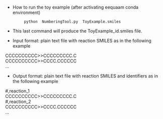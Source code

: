 - How to run the toy example (after activating eequaam conda environment)<br/>

       	   python  NumberingTool.py  ToyExample.smiles


- This last command will produce the ToyExample_id.smiles file.


- Input format: plain text file with reaction SMILES as in the following example<br/>

CCCCCCCCCC>>CCCCCCCCC.C<br/>
CCCCCCCCCC>>CCCC.CCCCCC<br/>
...<br/>

- Output format: plain text file with reaction SMILES and identifiers as in the following example<br/>

#,reaction_1<br/>
CCCCCCCCCC>>CCCCCCCCC.C<br/>
#,reaction_2<br/>
CCCCCCCCCC>>CCCC.CCCCCC<br/>
...<br/>